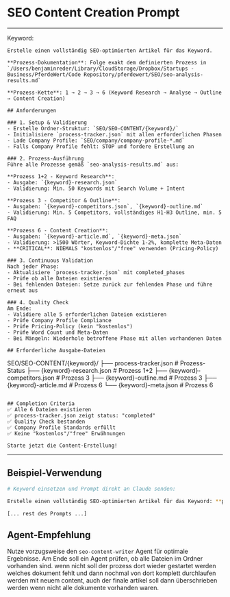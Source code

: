 # SEO Content Creation Prompt

---

Keyword: 

```
Erstelle einen vollständig SEO-optimierten Artikel für das Keyword.

**Prozess-Dokumentation**: Folge exakt dem definierten Prozess in `/Users/benjaminreder/Library/CloudStorage/Dropbox/Startups - Business/PferdeWert/Code Repository/pferdewert/SEO/seo-analysis-results.md`

**Prozess-Kette**: 1 → 2 → 3 → 6 (Keyword Research → Analyse → Outline → Content Creation)

## Anforderungen

### 1. Setup & Validierung
- Erstelle Ordner-Struktur: `SEO/SEO-CONTENT/{keyword}/`
- Initialisiere `process-tracker.json` mit allen erforderlichen Phasen
- Lade Company Profile: `SEO/company/company-profile-*.md`
- Falls Company Profile fehlt: STOP und fordere Erstellung an

### 2. Prozess-Ausführung
Führe alle Prozesse gemäß `seo-analysis-results.md` aus:

**Prozess 1+2 - Keyword Research**:
- Ausgabe: `{keyword}-research.json`
- Validierung: Min. 50 Keywords mit Search Volume + Intent

**Prozess 3 - Competitor & Outline**:
- Ausgaben: `{keyword}-competitors.json`, `{keyword}-outline.md`
- Validierung: Min. 5 Competitors, vollständiges H1-H3 Outline, min. 5 FAQ

**Prozess 6 - Content Creation**:
- Ausgaben: `{keyword}-article.md`, `{keyword}-meta.json`
- Validierung: >1500 Wörter, Keyword-Dichte 1-2%, komplette Meta-Daten
- **CRITICAL**: NIEMALS "kostenlos"/"free" verwenden (Pricing-Policy)

### 3. Continuous Validation
Nach jeder Phase:
- Aktualisiere `process-tracker.json` mit completed_phases
- Prüfe ob alle Dateien existieren
- Bei fehlenden Dateien: Setze zurück zur fehlenden Phase und führe erneut aus

### 4. Quality Check
Am Ende:
- Validiere alle 5 erforderlichen Dateien existieren
- Prüfe Company Profile Compliance
- Prüfe Pricing-Policy (kein "kostenlos")
- Prüfe Word Count und Meta-Daten
- Bei Mängeln: Wiederhole betroffene Phase mit allen vorhandenen Daten

## Erforderliche Ausgabe-Dateien
```
SEO/SEO-CONTENT/{keyword}/
├── process-tracker.json        # Prozess-Status
├── {keyword}-research.json     # Prozess 1+2
├── {keyword}-competitors.json  # Prozess 3
├── {keyword}-outline.md        # Prozess 3
├── {keyword}-article.md        # Prozess 6
└── {keyword}-meta.json         # Prozess 6
```

## Completion Criteria
✅ Alle 6 Dateien existieren
✅ process-tracker.json zeigt status: "completed"
✅ Quality Check bestanden
✅ Company Profile Standards erfüllt
✅ Keine "kostenlos"/"free" Erwähnungen

Starte jetzt die Content-Erstellung!
```

---

## Beispiel-Verwendung

```bash
# Keyword einsetzen und Prompt direkt an Claude senden:

Erstelle einen vollständig SEO-optimierten Artikel für das Keyword: **pferd kaufen bayern**

[... rest des Prompts ...]
```

## Agent-Empfehlung
Nutze vorzugsweise den `seo-content-writer` Agent für optimale Ergebnisse.
Am Ende soll ein Agent prüfen, ob alle Dateien im Ordner vorhanden sind. wenn nicht soll der prozess dort wieder gestartet werden welches dokument fehlt und dann nochmal von dort komplett durchlaufen werden mit neuem content, auch der finale artikel soll dann überschrieben werden wenn nicht alle dokumente vorhanden waren.